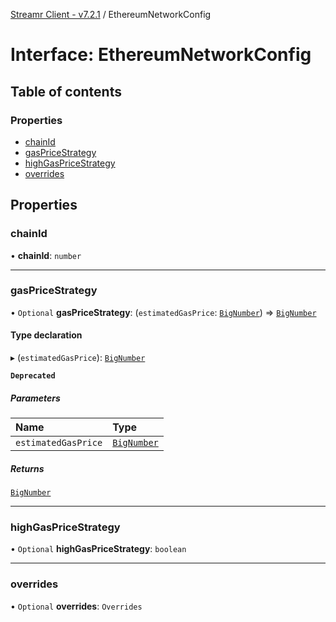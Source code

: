 [Streamr Client - v7.2.1](../README.md) / EthereumNetworkConfig

# Interface: EthereumNetworkConfig

## Table of contents

### Properties

- [chainId](EthereumNetworkConfig.md#chainid)
- [gasPriceStrategy](EthereumNetworkConfig.md#gaspricestrategy)
- [highGasPriceStrategy](EthereumNetworkConfig.md#highgaspricestrategy)
- [overrides](EthereumNetworkConfig.md#overrides)

## Properties

### chainId

• **chainId**: `number`

___

### gasPriceStrategy

• `Optional` **gasPriceStrategy**: (`estimatedGasPrice`: [`BigNumber`](../classes/BigNumber.md)) => [`BigNumber`](../classes/BigNumber.md)

#### Type declaration

▸ (`estimatedGasPrice`): [`BigNumber`](../classes/BigNumber.md)

**`Deprecated`**

##### Parameters

| Name | Type |
| :------ | :------ |
| `estimatedGasPrice` | [`BigNumber`](../classes/BigNumber.md) |

##### Returns

[`BigNumber`](../classes/BigNumber.md)

___

### highGasPriceStrategy

• `Optional` **highGasPriceStrategy**: `boolean`

___

### overrides

• `Optional` **overrides**: `Overrides`
